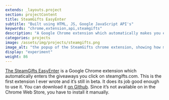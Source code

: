 ```yaml
---
extends: _layouts.project
section: projectContent
title: SteamGifts EasyEnter
subtitle: "Built using HTML, JS, Google JavaScript API's"
keywords: "chrome,extension,api,steamgifts"
description: "A Google Chrome extension which automatically makes you enter giveaways on SteamGifts.com."
categories: projects
image: /assets/img/projects/steamgifts.png
image_alt: "the popup of the SteamGifts chrome extension, showing how many open SteamGifts tabs it found"
display: "experiment"
weight: 86
---
```


[The SteamGifts EasyEnter](https://www.github.com/megatommy/Steamgifts-Easyenter
) is a Google Chrome extension which automatically enters the giveaways you click on steamgifts.com.
This is the first extension I ever wrote and it’s still in beta.
It does its job good enough to use it. You can download it [on Github](https://www.github.com/megatommy/Steamgifts-Easyenter
). Since it’s not available on in the Chrome Web Store, you have to install it manually.